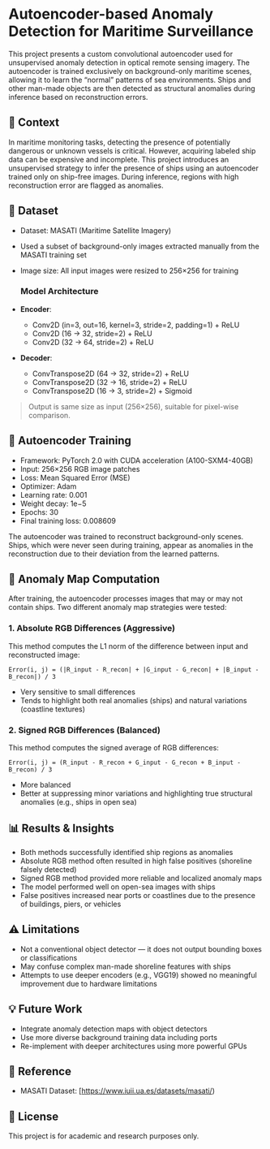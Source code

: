 # Autoencoder-based Anomaly Detection for Maritime Surveillance

This project presents a custom convolutional autoencoder used for unsupervised anomaly detection in optical remote sensing imagery. The autoencoder is trained exclusively on background-only maritime scenes, allowing it to learn the “normal” patterns of sea environments. Ships and other man-made objects are then detected as structural anomalies during inference based on reconstruction errors.

## 🌊 Context

In maritime monitoring tasks, detecting the presence of potentially dangerous or unknown vessels is critical. However, acquiring labeled ship data can be expensive and incomplete. This project introduces an unsupervised strategy to infer the presence of ships using an autoencoder trained only on ship-free images. During inference, regions with high reconstruction error are flagged as anomalies.

## 📁 Dataset

- Dataset: MASATI (Maritime Satellite Imagery)
- Used a subset of background-only images extracted manually from the MASATI training set
- Image size: All input images were resized to 256×256 for training

  ### Model Architecture

- **Encoder**:
  - Conv2D (in=3, out=16, kernel=3, stride=2, padding=1) + ReLU
  - Conv2D (16 → 32, stride=2) + ReLU
  - Conv2D (32 → 64, stride=2) + ReLU

- **Decoder**:
  - ConvTranspose2D (64 → 32, stride=2) + ReLU
  - ConvTranspose2D (32 → 16, stride=2) + ReLU
  - ConvTranspose2D (16 → 3, stride=2) + Sigmoid

> Output is same size as input (256×256), suitable for pixel-wise comparison.

## 🧠 Autoencoder Training

- Framework: PyTorch 2.0 with CUDA acceleration (A100-SXM4-40GB)
- Input: 256×256 RGB image patches
- Loss: Mean Squared Error (MSE)
- Optimizer: Adam
- Learning rate: 0.001
- Weight decay: 1e−5
- Epochs: 30
- Final training loss: 0.008609

The autoencoder was trained to reconstruct background-only scenes. Ships, which were never seen during training, appear as anomalies in the reconstruction due to their deviation from the learned patterns.

## 🧪 Anomaly Map Computation

After training, the autoencoder processes images that may or may not contain ships. Two different anomaly map strategies were tested:

### 1. Absolute RGB Differences (Aggressive)
This method computes the L1 norm of the difference between input and reconstructed image:
```
Error(i, j) = (|R_input - R_recon| + |G_input - G_recon| + |B_input - B_recon|) / 3
```
- Very sensitive to small differences
- Tends to highlight both real anomalies (ships) and natural variations (coastline textures)

### 2. Signed RGB Differences (Balanced)
This method computes the signed average of RGB differences:
```
Error(i, j) = (R_input - R_recon + G_input - G_recon + B_input - B_recon) / 3
```
- More balanced
- Better at suppressing minor variations and highlighting true structural anomalies (e.g., ships in open sea)

## 📊 Results & Insights

- Both methods successfully identified ship regions as anomalies
- Absolute RGB method often resulted in high false positives (shoreline falsely detected)
- Signed RGB method provided more reliable and localized anomaly maps
- The model performed well on open-sea images with ships
- False positives increased near ports or coastlines due to the presence of buildings, piers, or vehicles

## ⚠️ Limitations

- Not a conventional object detector — it does not output bounding boxes or classifications
- May confuse complex man-made shoreline features with ships
- Attempts to use deeper encoders (e.g., VGG19) showed no meaningful improvement due to hardware limitations

## 💡 Future Work

- Integrate anomaly detection maps with object detectors
- Use more diverse background training data including ports
- Re-implement with deeper architectures using more powerful GPUs


## 📎 Reference

- MASATI Dataset: [https://www.iuii.ua.es/datasets/masati/)

## 📄 License

This project is for academic and research purposes only.
